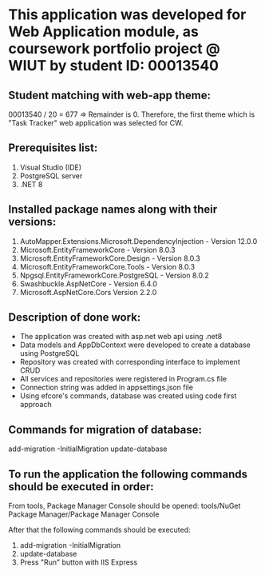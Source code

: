 # This application was developed for Web Application module, as coursework portfolio project @ WIUT by student ID: 00013540

## Student matching with web-app theme:

00013540 / 20 = 677 => Remainder is 0. Therefore, the first theme which is "Task Tracker" web application was selected for CW.

## Prerequisites list:

1. Visual Studio (IDE)
2. PostgreSQL server
3. .NET 8

## Installed package names along with their versions:

1. AutoMapper.Extensions.Microsoft.DependencyInjection - Version 12.0.0
2. Microsoft.EntityFrameworkCore - Version 8.0.3
3. Microsoft.EntityFrameworkCore.Design - Version 8.0.3
4. Microsoft.EntityFrameworkCore.Tools - Version 8.0.3
5. Npgsql.EntityFrameworkCore.PostgreSQL - Version 8.0.2
6. Swashbuckle.AspNetCore - Version 6.4.0
7. Microsoft.AspNetCore.Cors Version 2.2.0

## Description of done work:

- The application was created with asp.net web api using .net8
- Data models and AppDbContext were developed to create a database using PostgreSQL
- Repository was created with corresponding interface to implement CRUD
- All services and repositories were registered in Program.cs file
- Connection string was added in appsettings.json file
- Using efcore's commands, database was created using code first approach

## Commands for migration of database:

add-migration -InitialMigration
update-database

## To run the application the following commands should be executed in order:

From tools, Package Manager Console should be opened: tools/NuGet Package Manager/Package Manager Console

After that the following commands should be executed:

1. add-migration -InitialMigration
2. update-database
3. Press "Run" button with IIS Express
